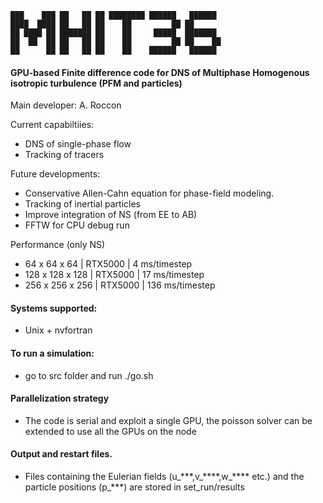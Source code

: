 
~~~text
███    ███ ██   ██ ██ ████████ ██████   ██████  
████  ████ ██   ██ ██    ██         ██ ██       
██ ████ ██ ███████ ██    ██     █████  ███████  
██  ██  ██ ██   ██ ██    ██         ██ ██    ██ 
██      ██ ██   ██ ██    ██    ██████   ██████         
~~~


#### GPU-based Finite difference code for DNS of Multiphase Homogenous isotropic turbulence (PFM and particles)

Main developer: A. Roccon 

Current capabiltiies:
* DNS of single-phase flow
* Tracking of tracers

Future developments:
* Conservative Allen-Cahn equation for phase-field modeling.
* Tracking of inertial particles
* Improve integration of NS (from EE to AB)
* FFTW for CPU debug run 

Performance (only NS)
* 64  x  64 x  64 | RTX5000 |   4 ms/timestep
* 128 x 128 x 128 | RTX5000 |  17 ms/timestep
* 256 x 256 x 256 | RTX5000 | 136 ms/timestep

#### Systems supported:
* Unix + nvfortran 

#### To run a simulation:
* go to src folder and run ./go.sh

#### Parallelization strategy
* The code is serial and exploit a single GPU, the poisson solver can be extended to use all the GPUs on the node 

#### Output and restart files.
* Files containing the Eulerian fields (u\_\*\*\*,v\_\*\*\*\*,w\_\*\*\*\*  etc.) and the particle positions (p\_\*\*\*) are stored in set_run/results

